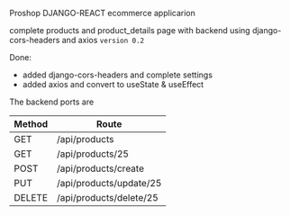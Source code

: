 Proshop DJANGO-REACT ecommerce applicarion

complete products and product_details page with backend using django-cors-headers and axios `version 0.2`

Done:

-   added django-cors-headers and complete settings
-   added axios and convert to useState & useEffect

The backend ports are

| Method | Route                   |
| ------ | ----------------------- |
| GET    | /api/products           |
| GET    | /api/products/25        |
| POST   | /api/products/create    |
| PUT    | /api/products/update/25 |
| DELETE | /api/products/delete/25 |

<br> <br>
<!-- 
[database dyagram link:](https://drawsql.app/monad-wizard/diagrams/ecommerce-proshop)

![image](https://drive.google.com/uc?export=view&id=1EWnKfyhlqU75s_IBe5_zEQZlNv_cwIpC) -->
